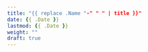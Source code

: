 ```yaml
---
title: "{{ replace .Name "-" " " | title }}"
date: {{ .Date }}
lastmod: {{ .Date }}
weight: ""
draft: true
---
```

